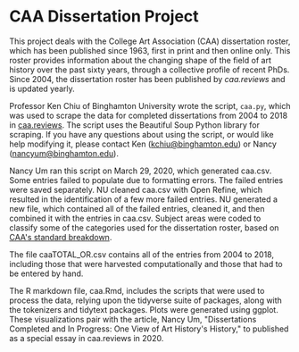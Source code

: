 # CAA Dissertation Project

This project deals with the College Art Association (CAA) dissertation roster, which has been published since 1963, first in print and then online only. This roster provides information about the changing shape of the field of art history over the past sixty years, through a collective profile of recent PhDs. Since 2004, the dissertation roster has been published by *caa.reviews* and is updated yearly. 

Professor Ken Chiu of Binghamton University wrote the script, `caa.py`, which was used to scrape the data for completed dissertations from 2004 to 2018 in [caa.reviews](http://www.caareviews.org/dissertations). The script uses the Beautiful Soup Python library for scraping. If you have any questions about using the script, or would like help modifying it, please contact Ken (kchiu@binghamton.edu) or Nancy (nancyum@binghamton.edu).

Nancy Um ran this script on March 29, 2020, which generated caa.csv. Some entries failed to populate due to formatting errors. The failed entries were saved separately. NU cleaned caa.csv with Open Refine, which resulted in the identification of a few more failed entries. NU generated a new file, which contained all of the failed entries, cleaned it, and then combined it with the entries in caa.csv. Subject areas were coded to classify some of the categories used for the dissertation roster, based on [CAA's standard breakdown](http://www.caareviews.org/about/dissertations).

The file caaTOTAL_OR.csv contains all of the entries from 2004 to 2018, including those that were harvested computationally and those that had to be entered by hand. 

The R markdown file, caa.Rmd, includes the scripts that were used to process the data, relying upon the tidyverse suite of packages, along with the tokenizers and tidytext packages. Plots were generated using ggplot. These visualizations pair with the article, Nancy Um, "Dissertations Completed and In Progress: One View of Art History's History," to published as a special essay in caa.reviews in 2020. 
